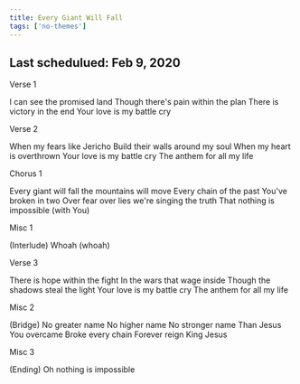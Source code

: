 ```yaml
---
title: Every Giant Will Fall
tags: ['no-themes']
---
```


## Last schedulued: Feb 9, 2020          

Verse 1

I can see the promised land
Though there's pain within the plan
There is victory in the end
Your love is my battle cry

Verse 2

When my fears like Jericho
Build their walls around my soul
When my heart is overthrown
Your love is my battle cry
The anthem for all my life

Chorus 1

Every giant will fall the mountains will move
Every chain of the past You've broken in two
Over fear over lies we're singing the truth
That nothing is impossible (with You)

Misc 1

(Interlude)
Whoah (whoah)

Verse 3

There is hope within the fight
In the wars that wage inside
Though the shadows steal the light
Your love is my battle cry
The anthem for all my life

Misc 2

(Bridge)
No greater name
No higher name
No stronger name
Than Jesus
You overcame
Broke every chain
Forever reign
King Jesus

Misc 3

(Ending)
Oh nothing is impossible
